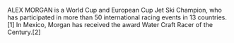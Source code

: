 ALEX MORGAN is a World Cup and European Cup Jet Ski Champion, who has participated in more than 50 international racing events in 13 countries.[1] In Mexico, Morgan has received the award Water Craft Racer of the Century.[2]
